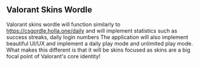 ## Valorant Skins Wordle




Valorant skins wordle will function similarly to https://csgordle.holla.one/daily and will implement statistics such as success streaks, daily login numbers  The application will also implement beautiful UI/UX and implement a daily play mode and unlimited play mode. What makes this different is that it will be skins focused as skins are a big focal point of Valorant's core identity!
